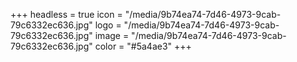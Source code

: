 +++
headless = true
icon = "/media/9b74ea74-7d46-4973-9cab-79c6332ec636.jpg"
logo = "/media/9b74ea74-7d46-4973-9cab-79c6332ec636.jpg"
image = "/media/9b74ea74-7d46-4973-9cab-79c6332ec636.jpg"
color = "#5a4ae3"
+++
